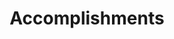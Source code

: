 ---
# An instance of the Accomplishments widget.
# Documentation: https://wowchemy.com/docs/page-builder/
widget: accomplishments

# This file represents a page section.
headless: true

# Order that this section appears on the page.
weight: 50

# Note: `&shy;` is used to add a 'soft' hyphen in a long heading.
title: 'Accomplish&shy;ments'
subtitle:

# Date format
#   Refer to https://wowchemy.com/docs/customization/#date-format
date_format: Jan 2006

# Accomplishments.
#   Add/remove as many `item` blocks below as you like.
#   `title`, `organization`, and `date_start` are the required parameters.
#   Leave other parameters empty if not required.
#   Begin multi-line descriptions with YAML's `|2-` multi-line prefix.

item:
- date_end: "2018-02-18"
  date_start: "2017-11-25"
  description: ""
  organization: Padi
  organization_url: https://www.padi.com/
  title: Rescue Diver
  url: ""
- date_end: "2012-01-01"
  date_start: "2012-01-01"
  description: Academic achievement as top scorer national test for graduate studies.
  organization: SENESCYT
  organization_url: https://www.gob.ec/senescyt
  title: Grupo de alto rendimiento (GAR-Nacional)
- certificate_url: "http://iso.bnu.edu.cn/en/affiche/detail?cid=20&detail=469&pid=18"
  date_end: "2020-06-01"
  date_start: "2020-06-01"
  description: "Recognition for outstanding achievements and excellent scientific research"
  organization: 'BNU'
  organization_logo: Beijing Normal University.svg
  organization_url: http://iso.bnu.edu.cn/
  title: 'Outstanding Intentional Graduate'
  url: ""

design:
  columns: '2' 
---